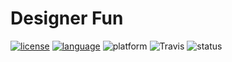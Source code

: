 # Designer Fun

[![license](https://img.shields.io/badge/license-GPLv3_License-blue.svg)](https://github.com/saplf/DribbleFun/blob/master/LICENSE)
[![language](https://img.shields.io/badge/lang-kotlin-orange.svg)](https://github.com/JetBrains/kotlin)
![platform](https://img.shields.io/badge/platform-Android-green.svg)
![Travis](https://img.shields.io/travis/saplf/DesignerFun.svg)
![status](https://img.shields.io/badge/status-WIP-red.svg)
